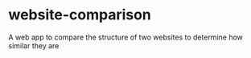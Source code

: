 # website-comparison

A web app to compare the structure of two websites to determine how similar they are
